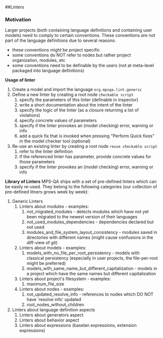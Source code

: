 ##Linters

### Motivation
Larger projects (both containing language definitions and containing user models) need to comply to certain conventions.
These conventions *are not* part of the language definitions due to several reasons:
- these conventions might be project specific 
- some conventions do NOT refer to nodes but rather project organization, modules, etc
- some conventions need to be definable by the users (not at meta-level packaged into language definitions)


**Usage of linter**
1. Create a model and import the language ```org.mpsqa.lint.generic``` 
2. Define a new linter by creating a root node ```checkable script``` 
   1. specify the parameters of this linter (definable in inspector)
   2. write a short documentation about the intent of the linter
   3. specify the logic of the linter (as a closure returning a list of violations)
   3. specify concrete values of parameters
   4. specify if the linter provokes an (model checking) error, warning or info
   5. add a quick fix that is invoked when pressing "Perform Quick fixes" in the model checker tool (optional)
3. Re-use an existing linter by creating a root node ```reuse checkable script```
   1. refer to the linter definition
   2. if the referenced linter has parameter, provide concrete values for those parameters
   3. specify if the linter provokes an (model checking) error, warning or info

**Library of Linters**
MPS-QA ships with a set of pre-defined linters which can be easily re-used. They belong to the following categories 
(our collection of pre-defined litners grows week by week):

1. Generic Linters
   1. Linters about modules - examples:
      1. not_migrated_modules - detects modules which have not yet been migrated to the newest version of their languages
      2. not_used_modules_dependencies - dependencies declared but not used
      3. modules_and_file_system_layout_consistency - modules saved in directories with different names (might cause confusions in the diff-view of git)
   2. Linters about models - examples:
      1. models_with_no_file_per_root_persistency - models with classical persistency (especially in user projects, the file-per-root might be preferred)
      2. models_with_same_name_but_different_capitalization - models in a project which have the same names but different capitalization
   3. Linters about project's filesystem - examples:
      1. maximum_file_size    
   4. Linters about nodes - examples:
         1. not_updated_resolve_info - references to nodes which DO NOT have 'resolve info' updated 
         2. root_nodes_without_children
2. Linters about language definition aspects
   1. Linters about generators aspect
   2. Linters about behavior aspect  
   3. Linters about expressions (baselan expressions, extension expressions)       